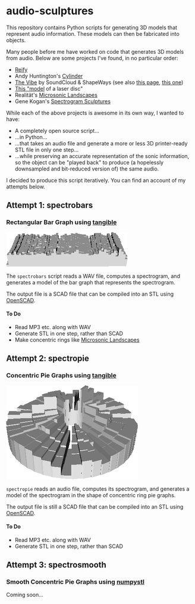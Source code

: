 # audio-sculptures

This repository contains Python scripts for generating 3D models that represent audio information. These models can then be fabricated into objects.

Many people before me have worked on code that generates 3D models from audio. Below are some projects I've found, in no particular order:

- [Reify](http://www.reify.nyc/)
- Andy Huntington's [Cylinder](http://extraversion.co.uk/2003/cylinder/)
- [The Vibe](http://3dprinting.com/products/the-vibe-by-soundcloud-shapeways/) by SoundCloud & ShapeWays (see also [this page](http://mary-huang.com/projects/shapeways-vibe/), [this one](http://www.shapeways.com/blog/archives/1249-sound-you-can-touch-3d-print-a-custom-iphone-case-with-your-favorite-sound-from-soundcloud.html))
- [This "model](http://www.3d-printings.org/category/3d-printing-music/) of a laser disc"
- Realit&auml;t's [Microsonic Landscapes](http://www.realitat.com/microsonic/)
- Gene Kogan's [Spectrogram Sculptures](http://www.genekogan.com/works/audio-sculpture.html)

While each of the above projects is awesome in its own way, I wanted to have:

- A completely open source script...
- ...in Python...
- ...that takes an audio file and generate a more or less 3D printer-ready STL file in only one step...
- ...while preserving an accurate representation of the sonic information, so the object can be "played back" to produce (a hopelessly downsampled and bit-reduced version of) the same audio.

I decided to produce this script iteratively. You can find an account of my attempts below.

## Attempt 1: spectrobars
### Rectangular Bar Graph using [tangible](https://github.com/dbrgn/tangible)

![](img/bars.png)

The `spectrobars` script reads a WAV file, computes a spectrogram, and generates a model of the bar graph that represents the spectrogram.

The output file is a SCAD file that can be compiled into an STL using [OpenSCAD](http://www.openscad.org/).

#### To Do

- Read MP3 etc. along with WAV
- Generate STL in one step, rather than SCAD
- Make concentric rings like [Microsonic Landscapes](http://www.realitat.com/microsonic/)

## Attempt 2: spectropie
### Concentric Pie Graphs using [tangible](https://github.com/dbrgn/tangible)

![](img/pie.png)

`spectropie` reads an audio file, computes its spectrogram, and generates a model of the spectrogram in the shape of concentric ring pie graphs.

The output file is still a SCAD file that can be compiled into an STL using [OpenSCAD](http://www.openscad.org/).

#### To Do

- Read MP3 etc. along with WAV
- Generate STL in one step, rather than SCAD

## Attempt 3: spectrosmooth
### Smooth Concentric Pie Graphs using [numpystl](https://github.com/WoLpH/numpy-stl)

Coming soon...